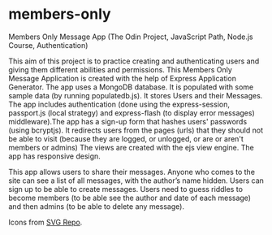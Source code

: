 # members-only
Members Only Message App (The Odin Project, JavaScript Path, Node.js Course, Authentication)

This aim of this project is to practice creating and authenticating users and giving them different abilities and permissions. This Members Only Message Application is created with the help of Express Application Generator. The app uses a MongoDB database. It is populated with some sample data (by running populatedb.js). It stores Users and their Messages. The app includes authentication (done using the express-session, passport.js (local strategy) and express-flash (to display error messages) middleware).The app has a sign-up form that hashes users' passwords (using bcryptjs). It redirects users from the pages (urls) that they should not be able to visit (because they are logged, or unlogged, or are or aren't members or admins) The views are created with the ejs view engine. The app has responsive design.

This app allows users to share their messages. Anyone who comes to the site can see a list of all messages, with the author’s name hidden. Users can sign up to be able to create messages. Users need to guess riddles to become members (to be able see the author and date of each message) and then admins (to be able to delete any message).

Icons from [SVG Repo](https://www.svgrepo.com/).
